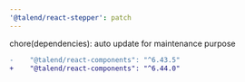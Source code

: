 ```yaml
---
'@talend/react-stepper': patch
---
```


chore(dependencies): auto update for maintenance purpose

```diff
-    "@talend/react-components": "^6.43.5"
+    "@talend/react-components": "^6.44.0"
```

